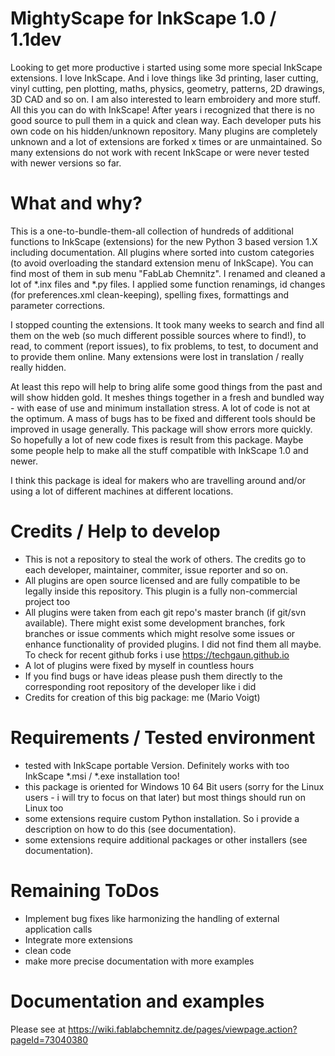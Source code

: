 # MightyScape for InkScape 1.0 / 1.1dev

Looking to get more productive i started using some more special InkScape extensions. I love InkScape. And i love things like 3d printing, laser cutting, vinyl cutting, pen plotting, maths, physics, geometry, patterns, 2D drawings, 3D CAD and so on. I am also interested to learn embroidery and more stuff. All this you can do with InkScape! After years i recognized that there is no good source to pull them in a quick and clean way. Each developer puts his own code on his hidden/unknown repository. Many plugins are completely unknown and a lot of extensions are forked x times or are unmaintained. So many extensions do not work with recent InkScape or were never tested with newer versions so far.

# What and why?

This is a one-to-bundle-them-all collection of hundreds of additional functions to InkScape (extensions) for the new Python 3 based version 1.X including documentation. All plugins where sorted into custom categories  (to avoid overloading the standard extension menu of InkScape). You can find most of them in sub menu "FabLab Chemnitz". I renamed and cleaned a lot of *.inx files and *.py files. I applied some function renamings, id changes (for preferences.xml clean-keeping), spelling fixes, formattings and parameter corrections.

I stopped counting the extensions. It took many weeks to search and find all them on the web (so much different possible sources where to find!), to read, to comment (report issues), to fix problems, to test, to document and to provide them online. Many extensions were lost in translation / really really hidden.

At least this repo will help to bring alife some good things from the past and will show hidden gold. It meshes things together in a fresh and bundled way - with ease of use and minimum installation stress. A lot of code is not at the optimum. A mass of bugs has to be fixed and different tools should be improved in usage generally. This package will show errors more quickly. So hopefully a lot of new code fixes is result from this package. Maybe some people help to make all the stuff compatible with InkScape 1.0 and newer.

I think this package is ideal for makers who are travelling around and/or using a lot of different machines at different locations.

# Credits / Help to develop

   * This is not a repository to steal the work of others. The credits go to each developer, maintainer, commiter, issue reporter and so on.
   * All plugins are open source licensed and are fully compatible to be legally inside this repository. This plugin is a fully non-commercial project too
   * All plugins were taken from each git repo's master branch (if git/svn available). There might exist some development branches, fork branches or issue comments which might resolve some issues or enhance functionality of provided plugins. I did not find them all maybe. To check for recent github forks i use https://techgaun.github.io
   * A lot of plugins were fixed by myself in countless hours
   * If you find bugs or have ideas please push them directly to the corresponding root repository of the developer like i did
   * Credits for creation of this big package: me (Mario Voigt)

# Requirements / Tested environment

   * tested with InkScape portable Version. Definitely works with too InkScape *.msi / *.exe installation too!
   * this package is oriented for Windows 10 64 Bit users (sorry for the Linux users - i will try to focus on that later) but most things should run on Linux too
   * some extensions require custom Python installation. So i provide a description on how to do this (see documentation).
   * some extensions require additional packages or other installers (see documentation).

# Remaining ToDos

  * Implement bug fixes like harmonizing the handling of external application calls 
  * Integrate more extensions
  * clean code
  * make more precise documentation with more examples

# Documentation and examples
Please see at https://wiki.fablabchemnitz.de/pages/viewpage.action?pageId=73040380